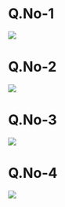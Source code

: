 <h1>Q.No-1</h1>
    <img src="./js practice/assignment/images/q1.png">

<h1>Q.No-2</h1>
    <img src="./js practice/assignment/images/q2.png">
    
<h1>Q.No-3</h1>
    <img src="./js practice/assignment/images/q3.png">

<h1>Q.No-4</h1>
    <img src="./js practice/assignment/images/q4.png">
    